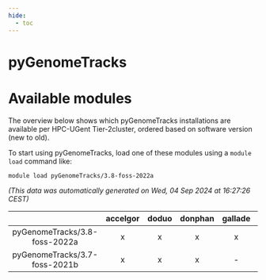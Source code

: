 ```yaml
---
hide:
  - toc
---
```


pyGenomeTracks
==============

# Available modules


The overview below shows which pyGenomeTracks installations are available per HPC-UGent Tier-2cluster, ordered based on software version (new to old).

To start using pyGenomeTracks, load one of these modules using a `module load` command like:

```shell
module load pyGenomeTracks/3.8-foss-2022a
```

*(This data was automatically generated on Wed, 04 Sep 2024 at 16:27:26 CEST)*  

| |accelgor|doduo|donphan|gallade|joltik|shinx|skitty|
| :---: | :---: | :---: | :---: | :---: | :---: | :---: | :---: |
|pyGenomeTracks/3.8-foss-2022a|x|x|x|x|x|-|x|
|pyGenomeTracks/3.7-foss-2021b|x|x|x|-|x|-|x|
